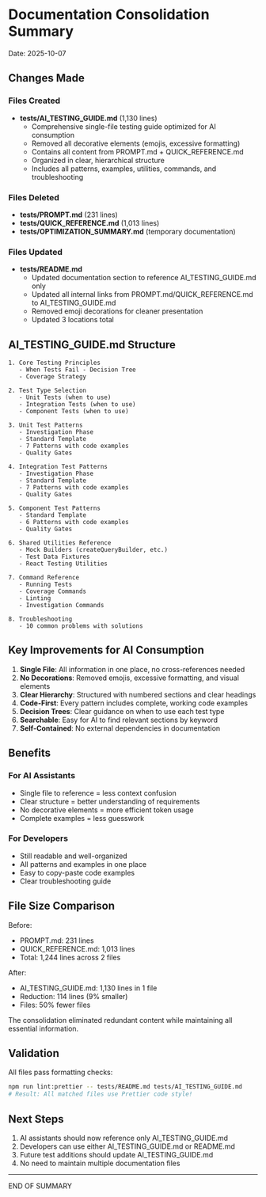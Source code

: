 # Documentation Consolidation Summary

Date: 2025-10-07

## Changes Made

### Files Created

- **tests/AI_TESTING_GUIDE.md** (1,130 lines)
  - Comprehensive single-file testing guide optimized for AI consumption
  - Removed all decorative elements (emojis, excessive formatting)
  - Contains all content from PROMPT.md + QUICK_REFERENCE.md
  - Organized in clear, hierarchical structure
  - Includes all patterns, examples, utilities, commands, and troubleshooting

### Files Deleted

- **tests/PROMPT.md** (231 lines)
- **tests/QUICK_REFERENCE.md** (1,013 lines)
- **tests/OPTIMIZATION_SUMMARY.md** (temporary documentation)

### Files Updated

- **tests/README.md**
  - Updated documentation section to reference AI_TESTING_GUIDE.md only
  - Updated all internal links from PROMPT.md/QUICK_REFERENCE.md to AI_TESTING_GUIDE.md
  - Removed emoji decorations for cleaner presentation
  - Updated 3 locations total

## AI_TESTING_GUIDE.md Structure

```
1. Core Testing Principles
   - When Tests Fail - Decision Tree
   - Coverage Strategy

2. Test Type Selection
   - Unit Tests (when to use)
   - Integration Tests (when to use)
   - Component Tests (when to use)

3. Unit Test Patterns
   - Investigation Phase
   - Standard Template
   - 7 Patterns with code examples
   - Quality Gates

4. Integration Test Patterns
   - Investigation Phase
   - Standard Template
   - 7 Patterns with code examples
   - Quality Gates

5. Component Test Patterns
   - Standard Template
   - 6 Patterns with code examples
   - Quality Gates

6. Shared Utilities Reference
   - Mock Builders (createQueryBuilder, etc.)
   - Test Data Fixtures
   - React Testing Utilities

7. Command Reference
   - Running Tests
   - Coverage Commands
   - Linting
   - Investigation Commands

8. Troubleshooting
   - 10 common problems with solutions
```

## Key Improvements for AI Consumption

1. **Single File**: All information in one place, no cross-references needed
2. **No Decorations**: Removed emojis, excessive formatting, and visual elements
3. **Clear Hierarchy**: Structured with numbered sections and clear headings
4. **Code-First**: Every pattern includes complete, working code examples
5. **Decision Trees**: Clear guidance on when to use each test type
6. **Searchable**: Easy for AI to find relevant sections by keyword
7. **Self-Contained**: No external dependencies in documentation

## Benefits

### For AI Assistants

- Single file to reference = less context confusion
- Clear structure = better understanding of requirements
- No decorative elements = more efficient token usage
- Complete examples = less guesswork

### For Developers

- Still readable and well-organized
- All patterns and examples in one place
- Easy to copy-paste code examples
- Clear troubleshooting guide

## File Size Comparison

Before:

- PROMPT.md: 231 lines
- QUICK_REFERENCE.md: 1,013 lines
- Total: 1,244 lines across 2 files

After:

- AI_TESTING_GUIDE.md: 1,130 lines in 1 file
- Reduction: 114 lines (9% smaller)
- Files: 50% fewer files

The consolidation eliminated redundant content while maintaining all essential information.

## Validation

All files pass formatting checks:

```bash
npm run lint:prettier -- tests/README.md tests/AI_TESTING_GUIDE.md
# Result: All matched files use Prettier code style!
```

## Next Steps

1. AI assistants should now reference only AI_TESTING_GUIDE.md
2. Developers can use either AI_TESTING_GUIDE.md or README.md
3. Future test additions should update AI_TESTING_GUIDE.md
4. No need to maintain multiple documentation files

---

END OF SUMMARY
